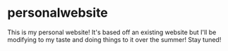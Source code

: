 # personalwebsite
This is my personal website! It's based off an existing website but I'll be modifying to my taste and doing things to it over the summer! Stay tuned!
